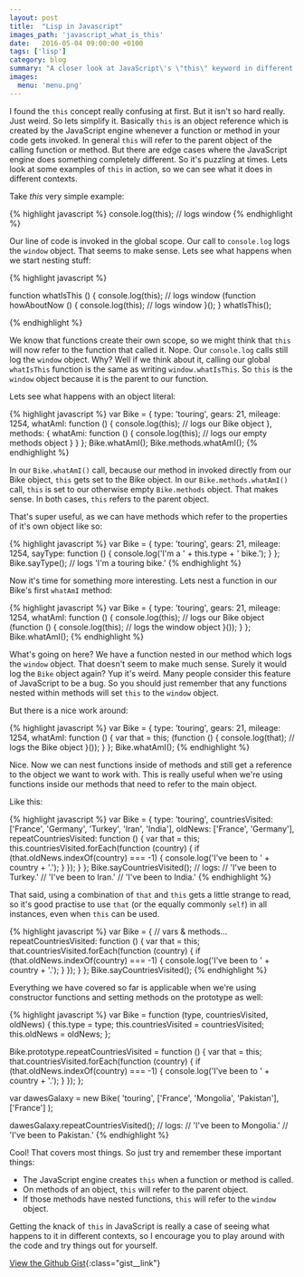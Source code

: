 ```yaml
---
layout: post
title:  "Lisp in Javascript"
images_path: 'javascript_what_is_this'
date:   2016-05-04 09:00:00 +0100
tags: ['lisp']
category: blog
summary: "A closer look at JavaScript\'s \"this\" keyword in different execution contexts"
images:
  menu: 'menu.png'
---
```


I found the `this` concept really confusing at first. But it isn't so hard really. Just weird. So lets simplify it. Basically `this` is an object reference which is created by the JavaScript engine whenever a function or method in your code gets invoked. In general `this` will refer to the parent object of the calling function or method. But there are edge cases where the JavaScript engine does something completely different. So it's puzzling at times. Lets look at some examples of `this` in action, so we can see what it does in different contexts.

Take *this* very simple example:

{% highlight javascript %}
  console.log(this); // logs window
{% endhighlight %}

Our line of code is invoked in the global scope. Our call to `console.log` logs the `window` object. That seems to make sense. Lets see what happens when we start nesting stuff:

{% highlight javascript %}

  function whatIsThis () {
    console.log(this); // logs window
    (function howAboutNow () {
      console.log(this); // logs window
    }();
  }
  whatIsThis();

{% endhighlight %}

We know that functions create their own scope, so we might think that `this` will now refer to the function that called it. Nope. Our `console.log` calls still log the `window` object. Why? Well if we think about it, calling our global `whatIsThis` function is the same as writing `window.whatIsThis`. So `this` is the `window` object because it is the parent to our function.

<!-- ![My helpful screenshot]({{ site.baseurl }}/assets/images/2.png) -->

Lets see what happens with an object literal:

{% highlight javascript %}
  var Bike = {
    type: 'touring',
    gears: 21,
    mileage: 1254,
    whatAmI: function () {
      console.log(this); // logs our Bike object
    },
    methods: {
      whatAmi: function () {
        console.log(this); // logs our empty methods object
      }
    }
  };
  Bike.whatAmI();
  Bike.methods.whatAmI();
{% endhighlight %}

In our `Bike.whatAmI()` call, because our method in invoked directly from our Bike object, `this` gets set to the Bike object. In our `Bike.methods.whatAmI()` call, `this` is set to our otherwise empty `Bike.methods` object. That makes sense. In both cases, `this` refers to the parent object.

That's super useful, as we can have methods which refer to the properties of it's own object like so:

{% highlight javascript %}
  var Bike = {
    type: 'touring',
    gears: 21,
    mileage: 1254,
    sayType: function () {
      console.log('I\'m a ' + this.type + ' bike.');
    }
  };
  Bike.sayType(); // logs 'I'm a touring bike.'
{% endhighlight %}


Now it's time for something more interesting. Lets nest a function in our Bike's first `whatAmI` method:

{% highlight javascript %}
  var Bike = {
    type: 'touring',
    gears: 21,
    mileage: 1254,
    whatAmI: function () {
      console.log(this); // logs our Bike object
      (function () {
        console.log(this); // logs the window object
        }());
    }
  };
  Bike.whatAmI();
{% endhighlight %}

What's going on here? We have a function nested in our method which logs the `window` object. That doesn't seem to make much sense. Surely it would log the `Bike` object again? Yup it's weird. Many people consider this feature of JavaScript to be a bug. So you should just remember that any functions nested within methods will set `this` to the `window` object.

But there is a nice work around:

{% highlight javascript %}
  var Bike = {
    type: 'touring',
    gears: 21,
    mileage: 1254,
    whatAmI: function () {
      var that = this;
      (function () {
        console.log(that); // logs the Bike object
        }());
    }
  };
  Bike.whatAmI();
{% endhighlight %}

Nice. Now we can nest functions inside of methods and still get a reference to the object we want to work with. This is really useful when we're using functions inside our methods that need to refer to the main object.

Like this:

{% highlight javascript %}
var Bike = {
      type: 'touring',
      countriesVisited: ['France', 'Germany', 'Turkey', 'Iran', 'India'],
      oldNews: ['France', 'Germany'],
      repeatCountriesVisited: function () {
        var that = this;
        this.countriesVisited.forEach(function (country) {
          if (that.oldNews.indexOf(country) === -1) {
            console.log('I\'ve been to ' + country + '.');
          }
        });
      }
    };
    Bike.sayCountriesVisited();
    // logs:
    // 'I've been to Turkey.'
    // 'I've been to Iran.'
    // 'I've been to India.'
{% endhighlight %}

That said, using a combination of `that` and `this` gets a little strange to read, so it's good practise to use `that` (or the equally commonly `self`) in all instances, even when `this` can be used.

{% highlight javascript %}
var Bike = {
      // vars & methods...
      repeatCountriesVisited: function () {
        var that = this;
        that.countriesVisited.forEach(function (country) {
          if (that.oldNews.indexOf(country) === -1) {
            console.log('I\'ve been to ' + country + '.');
          }
        });
      }
    };
    Bike.sayCountriesVisited();
{% endhighlight %}

Everything we have covered so far is applicable when we're using constructor functions and setting methods on the prototype as well:

{% highlight javascript %}
var Bike = function (type, countriesVisited, oldNews) {
  this.type = type;
  this.countriesVisited = countriesVisited;
  this.oldNews = oldNews;
};

Bike.prototype.repeatCountriesVisited = function () {
  var that = this;
  that.countriesVisited.forEach(function (country) {
    if (that.oldNews.indexOf(country) === -1) {
      console.log('I\'ve been to ' + country + '.');
    }
  });
};

var dawesGalaxy = new Bike(
  'touring',
  ['France', 'Mongolia', 'Pakistan'],
  ['France']
);

dawesGalaxy.repeatCountriesVisited();
// logs:
// 'I've been to Mongolia.'
// 'I've been to Pakistan.'
{% endhighlight %}


Cool! That covers most things. So just try and remember these important things:

- The JavaScript engine creates `this` when a function or method is called.
- On methods of an object, `this` will refer to the parent object.
- If those methods have nested functions, `this` will refer to the `window` object.

Getting the knack of `this` in JavaScript is really a case of seeing what happens to it in different contexts, so I encourage you to play around with the code and try things out for yourself.

[View the Github Gist](https://gist.github.com/jamesgraham10/d6d9d4da7a4826155f503309592e8762){:class="gist__link"}
